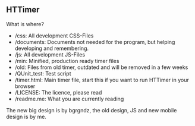 HTTimer
-------

What is where?
* /css: All development CSS-Files
* /documents: Documents not needed for the program, but helping developing and remembering.
* /js: All development JS-Files
* /min: Minified, production ready timer files
* /old: Files from old timer, outdated and will be removed in a few weeks
* /QUnit_test: Test script
* /timer.html: Main timer file, start this if you want to run HTTimer in your browser
* /LICENSE: The licence, please read
* /readme.me: What you are currently reading

The new big design is by bgrgndz, the old design, JS and new mobile design is by me.